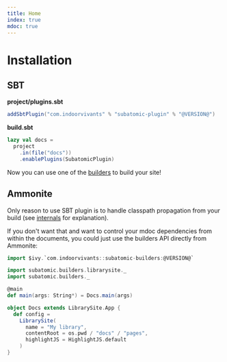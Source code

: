 ```yaml
---
title: Home
index: true
mdoc: true
---
```


# Installation

## SBT

**project/plugins.sbt**
```scala
addSbtPlugin("com.indoorvivants" % "subatomic-plugin" % "@VERSION@")
```

**build.sbt**

```scala
lazy val docs = 
  project
    .in(file("docs"))
    .enablePlugins(SubatomicPlugin)
```

Now you can use one of the [builders](/builders) to build your site!

## Ammonite

Only reason to use SBT plugin is to handle classpath propagation from your build (see [internals](/internals/classpath) for explanation).

If you don't want that and want to control your mdoc dependencies
from within the documents, you could just use the builders API directly from Ammonite:


```scala
import $ivy.`com.indoorvivants::subatomic-builders:@VERSION@`

import subatomic.builders.librarysite._
import subatomic.builders._

@main
def main(args: String*) = Docs.main(args)

object Docs extends LibrarySite.App {
  def config =
    LibrarySite(
      name = "My library",
      contentRoot = os.pwd / "docs" / "pages",
      highlightJS = HighlightJS.default
    )
}
```
